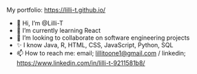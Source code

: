 My portfolio: https://lilli-t.github.io/

- 👋 Hi, I’m @Lilli-T
- 🌱 I’m currently learning React
- 💞️ I’m looking to collaborate on software engineering projects
- ✨ I know Java, R, HTML, CSS, JavaScript, Python, SQL
- 📫 How to reach me: email; lillitoone1@gmail.com / linkedin; https://www.linkedin.com/in/lilli-t-9211581b8/

<!---
Lilli-T/Lilli-T is a ✨ special ✨ repository because its `README.md` (this file) appears on your GitHub profile.
You can click the Preview link to take a look at your changes.
--->
